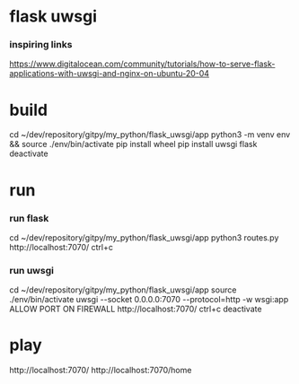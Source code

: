 # flask uwsgi

### inspiring links
https://www.digitalocean.com/community/tutorials/how-to-serve-flask-applications-with-uwsgi-and-nginx-on-ubuntu-20-04

# build
cd ~/dev/repository/gitpy/my_python/flask_uwsgi/app
python3 -m venv env && source ./env/bin/activate
pip install wheel
pip install uwsgi flask
deactivate

# run
### run flask
cd ~/dev/repository/gitpy/my_python/flask_uwsgi/app
python3 routes.py 
http://localhost:7070/
ctrl+c

### run uwsgi
cd ~/dev/repository/gitpy/my_python/flask_uwsgi/app
source ./env/bin/activate
uwsgi --socket 0.0.0.0:7070 --protocol=http -w wsgi:app
ALLOW PORT ON FIREWALL
http://localhost:7070/
ctrl+c
deactivate

# play
http://localhost:7070/
http://localhost:7070/home